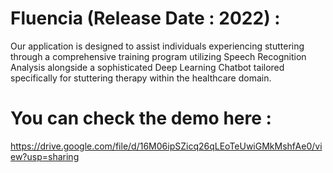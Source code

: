 # Fluencia (Release Date : 2022) :
Our application is designed to assist individuals experiencing stuttering through a comprehensive training program utilizing Speech Recognition Analysis alongside a sophisticated Deep Learning Chatbot tailored specifically for stuttering therapy within the healthcare domain.
# You can check the demo here :
https://drive.google.com/file/d/16M06ipSZicq26qLEoTeUwiGMkMshfAe0/view?usp=sharing
